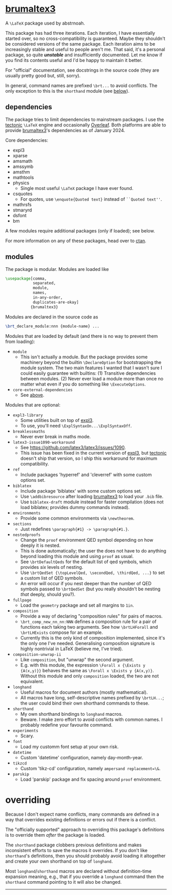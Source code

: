 [brumaltex3]
============

A `\LaTeX` package used by abstrnoah.

This package has had three iterations. Each iteration, I have essentially
started over, so no cross-compatibility is guaranteed. Maybe they shouldn't be
considered versions of the same package.
Each iteration aims to be increasingly stable and useful to people aren't me.
That said, it's a personal package, so quite ___unstable___ and insufficiently
documented. Let me know if you find its contents useful and I'd be happy to
maintain it better.

For "official" documentation, see docstrings in the source code (they are
usually pretty good but, still, sorry).

In general, command names are prefixed `\brt...` to avoid conflicts. The only
exception to this is the `shorthand` module (see [below](#modules)).

## dependencies

The package tries to limit dependencies to mainstream packages. I use the
[tectonic] `\LaTeX` engine and occasionally [Overleaf]. Both platforms are able to
provide [brumaltex3]'s dependencies as of January 2024.

Core dependencies:

* expl3
* xparse
* amsmath
* amssymb
* amsthm
* mathtools
* physics
    * Single most useful `\LaTeX` package I have ever found.
* csquotes
    * For quotes, use
      `\enquote{Quoted text}`
      instead of
      <code>``Quoted text''</code>.
* mathrsfs
* stmaryrd
* dsfont
* bm

A few modules require additional packages (only if loaded); see below.

For more information on any of these packages, head over to [ctan].

## modules

The package is modular.
Modules are loaded like
```latex
\usepackage[comma,
            separated,
            module,
            names,
            in-any-order,
            duplicates-are-okay]
           {brumaltex3}
```

Modules are declared in the source code as
```latex
\brt_declare_module:nnn {module-name} ...
```

Modules that are loaded by default (and there is no way to prevent them from
loading):

* `module`
    * This isn't actually a module. But the package provides some machinery
      beyond the builtin `\DeclareOption` for bootstrapping the module system.
      The two main features I wanted that I wasn't sure I could easily guarantee
      with builtins: (1) Transitive dependencies between modules. (2) Never ever
      load a module more than once no matter what even if you do something like
      `\ExecuteOptions`.
* `core-external-dependencies`
    * See [above](#dependencies).

Modules that are optional:

* `expl3-library`
    * Some utilities built on top of [expl3].
    * To use, you'll need `\ExplSyntaxOn...\ExplSyntaxOff`.
* `breaklessmaths`
    * Never ever break in maths mode.
* `latex3-issue1090-workaround`
    * See <https://github.com/latex3/latex3/issues/1090>.
    * This issue has been fixed in the current version of [expl3], but
      [tectonic] doesn't ship that version, so I ship this workaround for
      maximum compatibility.
* `ref`
    * Include packages 'hyperref' and 'cleverref' with some custom options set.
* `biblatex`
    * Include package 'biblatex' with some custom options set.
    * Use `\addbibresource` after loading [brumaltex3] to load your `.bib` file.
    * Use `biblatex-draft` module instead for faster compilation (does not load
      biblatex; provides dummy commands instead).
* `environments`
    * Provide some common environments via `\newtheorem`.
* `sections`
    * Just redefines `\paragraph{#1} -> \paragraph{#1.}`.
* `nestedproofs`
    * Change the `proof` environment QED symbol depending on how deeply it is
      nested.
    * This is done automatically; the user the does not have to do anything
      beyond loading this module and using `proof` as usual.
    * See `\brtDefaultQeds` for the default list of qed symbols, which provides
      _six_ levels of nesting.
    * Use `\brtQedSet {\topLevelQed, \secondQed, \thirdQed, ...}` to set a
      custom list of QED symbols.
    * An error will occur if you nest deeper than the number of QED symbols
      passed to `\brtQedSet` (but you really shouldn't be nesting _that_ deeply,
      should you?).
* `fullpage`
    * Load the `geometry` package and set all margins to `1in`.
* `composition`
    * Provide a way of declaring "composition rules" for pairs of macros.
    * `\brt_comp_new_nn_nn:NNN` defines a composition rule for a pair of
      functions each taking two arguments. See how `\brtLHForall` and
      `\brtLHExists` compose for an example.
    * Currently this is the only kind of composition implemented, since it's the
      only one I've needed. Generalising composition signature is highly
      nontrivial in LaTeX (believe me, I've tried).
* `composition-unwrap-ii`
    * Like `composition`, but "unwrap" the second argument.
    * E.g. with this module, the expression `\Forall x {\Exists y {A(x,y)}}`
      behaves the same as `\Forall x \Exists y {A(x,y)}`. Without this module
      and only `composition` loaded, the two are not equivalent.
* `longhand`
    * Useful macros for document authors (mostly mathematical).
    * All macros have long, self-descriptive names prefixed by `\brtLH...`; the
      user could bind their own shorthand commands to these.
* `shorthand`
    * My own shorthand bindings to `longhand` macros.
    * Beware. I make zero effort to avoid conflicts with common names. I
      probably redefine your favourite command.
* `experiments`
    * Scary.
* `font`
    * Load my customm font setup at your own risk.
* `datetime`
    * Custom 'datetime' configuration, namely day-month-year.
* `tikzcd`
    * Custom 'tikz-cd' configuration, namely `ampersand replacement=\&`.
* `parskip`
    * Load 'parskip' package and fix spacing around `proof` environment.

# overriding

Because I don't expect name conflicts, many commands are defined in a way that
overrides existing definitions or errors out if there is a conflict.

The "officially supported" approach to overriding this package's definitions is
to override them _after_ the package is loaded.

The `shorthand` package clobbers previous definitions and makes
inconsistent efforts to save the macros it overrides. If you don't like
`shorthand`'s definitions, then you should probably avoid loading it altogether
and create your own shorthand on top of `longhand`.

Most `longhand`/`shorthand` macros are declared without definition-time
expansion meaning, e.g., that if you override a `longhand` command then the
`shorthand` command pointing to it will also be changed.

---

[brumaltex3]: https://github.com/abstrnoah/brumaltex
[functional]: https://ctan.org/pkg/functional
[tectonic]: https://github.com/tectonic-typesetting/tectonic/
[expl3]: https://www.ctan.org/pkg/expl3
[Overleaf]: https://www.overleaf.com
[ctan]: https://ctan.org/
